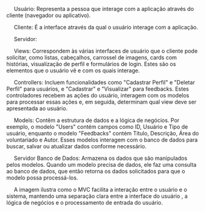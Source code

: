 &nbsp;&nbsp;&nbsp;&nbsp; Usuário: Representa a pessoa que interage com a aplicação através do cliente (navegador ou aplicativo).

&nbsp;&nbsp;&nbsp;&nbsp; Cliente: É a interface através da qual o usuário interage com a aplicação.

&nbsp;&nbsp;&nbsp;&nbsp; Servidor:

&nbsp;&nbsp;&nbsp;&nbsp; Views: Correspondem às várias interfaces de usuário que o cliente pode solicitar, como listas, cabeçalhos, carrossel de imagens, cards com histórias, visualização de perfil e formulários de login. Estes são os elementos que o usuário vê e com os quais interage.

&nbsp;&nbsp;&nbsp;&nbsp; Controllers: Incluem funcionalidades como "Cadastrar Perfil" e "Deletar Perfil" para usuários, e "Cadastrar" e "Visualizar" para feedbacks. Estes controladores recebem as ações do usuário, interagem com os modelos para processar essas ações e, em seguida, determinam qual view deve ser apresentada ao usuário.

&nbsp;&nbsp;&nbsp;&nbsp; Models: Contêm a estrutura de dados e a lógica de negócios. Por exemplo, o modelo "Users" contém campos como ID, Usuário e Tipo de usuário, enquanto o modelo "Feedbacks" contém Título, Descrição, Área do voluntariado e Autor. Esses modelos interagem com o banco de dados para buscar, salvar ou atualizar dados conforme necessário.

&nbsp;&nbsp;&nbsp;&nbsp; Servidor Banco de Dados: Armazena os dados que são manipulados pelos modelos. Quando um modelo precisa de dados, ele faz uma consulta ao banco de dados, que então retorna os dados solicitados para que o modelo possa processá-los.

&nbsp;&nbsp;&nbsp;&nbsp; A imagem ilustra como o MVC facilita a interação entre o usuário e o sistema, mantendo uma separação clara entre a interface do usuário , a lógica de negócios  e o processamento de entrada do usuário.








